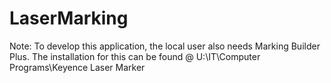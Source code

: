 # LaserMarking
Note: To develop this application, the local user also needs Marking Builder Plus. The installation for this can be found @ U:\IT\Computer Programs\Keyence Laser Marker
